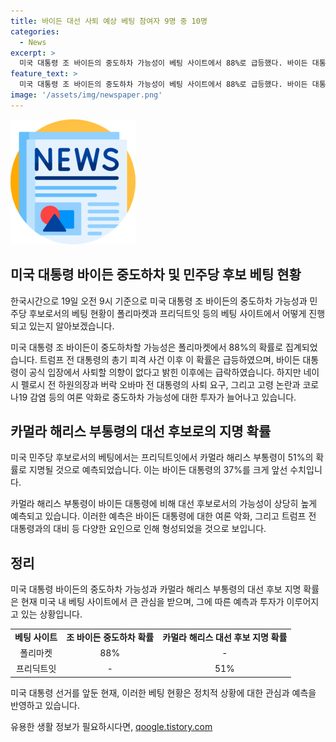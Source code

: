 ```yaml
---
title: 바이든 대선 사퇴 예상 베팅 참여자 9명 중 10명
categories:
  - News
excerpt: >
  미국 대통령 조 바이든의 중도하차 가능성이 베팅 사이트에서 88%로 급등했다. 바이든 대통령은 사퇴 의사를 부인하고 있으나, 트럼프 전 대통령의 살인시도 이후 중도하차 가능성은 더욱 높아졌다. 코로나19 감염과 노년층 논란으로 인해 바이든 대통령에 대한 여론이 악화되고 있는 가운데, 러닝메이트인 카멜라 해리스 부통령은 민주당 대선 후보로 지명될 확률이 51%로, 바이든 대통령의 37%를 크게 따돌렸다.
feature_text: >
  미국 대통령 조 바이든의 중도하차 가능성이 베팅 사이트에서 88%로 급등했다. 바이든 대통령은 사퇴 의사를 부인하고 있으나, 트럼프 전 대통령의 살인시도 이후 중도하차 가능성은 더욱 높아졌다. 코로나19 감염과 노년층 논란으로 인해 바이든 대통령에 대한 여론이 악화되고 있는 가운데, 러닝메이트인 카멜라 해리스 부통령은 민주당 대선 후보로 지명될 확률이 51%로, 바이든 대통령의 37%를 크게 따돌렸다.
image: '/assets/img/newspaper.png'
---
```


<p><img src="/assets/img/newspaper.png" alt="kimp 속보" /></p>

<h2 data-ke-size="size26">미국 대통령 바이든 중도하차 및 민주당 후보 베팅 현황</h2>

<p>한국시간으로 19일 오전 9시 기준으로 미국 대통령 조 바이든의 중도하차 가능성과 민주당 후보로서의 베팅 현황이 폴리마켓과 프리딕트잇 등의 베팅 사이트에서 어떻게 진행되고 있는지 알아보겠습니다.</p>

<p data-ke-size="size16">미국 대통령 조 바이든이 중도하차할 가능성은 폴리마켓에서 88%의 확률로 집계되었습니다. 트럼프 전 대통령의 총기 피격 사건 이후 이 확률은 급등하였으며, 바이든 대통령이 공식 입장에서 사퇴할 의향이 없다고 밝힌 이후에는 급락하였습니다. 하지만 네이시 펠로시 전 하원의장과 버락 오바마 전 대통령의 사퇴 요구, 그리고 고령 논란과 코로나19 감염 등의 여론 악화로 중도하차 가능성에 대한 투자가 늘어나고 있습니다.</p>

<h2 data-ke-size="size26">카멀라 해리스 부통령의 대선 후보로의 지명 확률</h2>

<p>미국 민주당 후보로서의 베팅에서는 프리딕트잇에서 카멀라 해리스 부통령이 51%의 확률로 지명될 것으로 예측되었습니다. 이는 바이든 대통령의 37%를 크게 앞선 수치입니다.</p>

<p data-ke-size="size16">카멀라 해리스 부통령이 바이든 대통령에 비해 대선 후보로서의 가능성이 상당히 높게 예측되고 있습니다. 이러한 예측은 바이든 대통령에 대한 여론 악화, 그리고 트럼프 전 대통령과의 대비 등 다양한 요인으로 인해 형성되었을 것으로 보입니다.</p>

<h2 data-ke-size="size26">정리</h2>

<p>미국 대통령 바이든의 중도하차 가능성과 카멀라 해리스 부통령의 대선 후보 지명 확률은 현재 미국 내 베팅 사이트에서 큰 관심을 받으며, 그에 따른 예측과 투자가 이루어지고 있는 상황입니다.</p>

<table>
    <tbody>
        <tr>
            <td style="text-align: center; height: 17px;"><b>베팅 사이트</b></td>
            <td style="text-align: center; height: 17px;"><b>조 바이든 중도하차 확률</b></td>
            <td style="text-align: center; height: 17px;"><b>카멀라 해리스 대선 후보 지명 확률</b></td>
        </tr>
        <tr>
            <td style="text-align: center; height: 17px;">폴리마켓</td>
            <td style="text-align: center; height: 17px;">88%</td>
            <td style="text-align: center; height: 17px;">-</td>
        </tr>
        <tr>
            <td style="text-align: center; height: 17px;">프리딕트잇</td>
            <td style="text-align: center; height: 17px;">-</td>
            <td style="text-align: center; height: 17px;">51%</td>
        </tr>
    </tbody>
</table>

<p data-ke-size="size16">미국 대통령 선거를 앞둔 현재, 이러한 베팅 현황은 정치적 상황에 대한 관심과 예측을 반영하고 있습니다.</p>
유용한 생활 정보가 필요하시다면, <a href="https://qoogle.tistory.com" rel="dofollow">qoogle.tistory.com</a>


